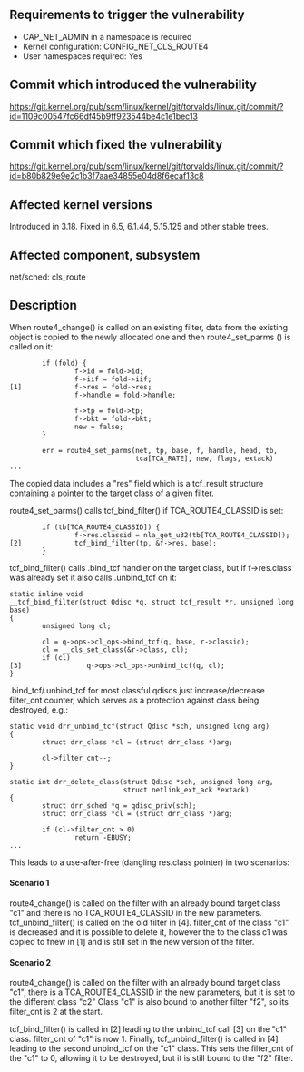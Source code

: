 ## Requirements to trigger the vulnerability

- CAP_NET_ADMIN in a namespace is required
- Kernel configuration: CONFIG_NET_CLS_ROUTE4
- User namespaces required: Yes

## Commit which introduced the vulnerability

https://git.kernel.org/pub/scm/linux/kernel/git/torvalds/linux.git/commit/?id=1109c00547fc66df45b9ff923544be4c1e1bec13

## Commit which fixed the vulnerability

https://git.kernel.org/pub/scm/linux/kernel/git/torvalds/linux.git/commit/?id=b80b829e9e2c1b3f7aae34855e04d8f6ecaf13c8

## Affected kernel versions

Introduced in 3.18. Fixed in 6.5, 6.1.44, 5.15.125 and other stable trees.

## Affected component, subsystem

net/sched: cls_route

## Description

When route4_change() is called on an existing filter, data from the existing object is copied to the newly allocated one and then route4_set_parms
() is called on it:
```
        if (fold) {
                f->id = fold->id;
                f->iif = fold->iif;
[1]             f->res = fold->res;
                f->handle = fold->handle;

                f->tp = fold->tp;
                f->bkt = fold->bkt;
                new = false;
        }

        err = route4_set_parms(net, tp, base, f, handle, head, tb,
                               tca[TCA_RATE], new, flags, extack)
...
```

The copied data includes a "res" field which is a tcf_result structure containing a pointer to the target class of a given filter.

route4_set_parms() calls tcf_bind_filter() if TCA_ROUTE4_CLASSID is set:

```
        if (tb[TCA_ROUTE4_CLASSID]) {
                f->res.classid = nla_get_u32(tb[TCA_ROUTE4_CLASSID]);
[2]             tcf_bind_filter(tp, &f->res, base);
        }
```

tcf_bind_filter() calls .bind_tcf handler on the target class, but if f->res.class was already set it also calls .unbind_tcf on it:

```
static inline void
__tcf_bind_filter(struct Qdisc *q, struct tcf_result *r, unsigned long base)
{
        unsigned long cl;

        cl = q->ops->cl_ops->bind_tcf(q, base, r->classid);
        cl = __cls_set_class(&r->class, cl);
        if (cl)
[3]                q->ops->cl_ops->unbind_tcf(q, cl);
}
```


.bind_tcf/.unbind_tcf for most classful qdiscs just increase/decrease filter_cnt counter, which serves as a protection against class being destroyed, e.g.:
```
static void drr_unbind_tcf(struct Qdisc *sch, unsigned long arg)
{
        struct drr_class *cl = (struct drr_class *)arg;

        cl->filter_cnt--;
}

static int drr_delete_class(struct Qdisc *sch, unsigned long arg,
                            struct netlink_ext_ack *extack)
{
        struct drr_sched *q = qdisc_priv(sch);
        struct drr_class *cl = (struct drr_class *)arg;

        if (cl->filter_cnt > 0)
                return -EBUSY;
...
```

This leads to a use-after-free (dangling res.class pointer) in two scenarios:

#### Scenario 1

route4_change() is called on the filter with an already bound target class "c1" and there is no TCA_ROUTE4_CLASSID in the new parameters.
tcf_unbind_filter() is called on the old filter in [4].
filter_cnt of the class "c1" is decreased and it is possible to delete it, however the to the class c1 was copied to fnew in [1] and is still set 
in the new version of the filter.


#### Scenario 2

route4_change() is called on the filter with an already bound target class "c1", there is a TCA_ROUTE4_CLASSID in the new parameters, but it is set to the different class "c2"
Class "c1" is also bound to another filter "f2", so its filter_cnt is 2 at the start.

tcf_bind_filter() is called in [2] leading to the unbind_tcf call [3] on the "c1" class. filter_cnt of "c1" is now 1.
Finally, tcf_unbind_filter() is called in [4] leading to the second unbind_tcf on the "c1" class.
This sets the filter_cnt of the "c1" to 0, allowing it to be destroyed, but it is still bound to the "f2" filter.

